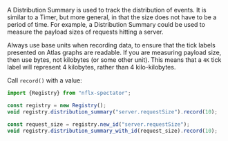 A Distribution Summary is used to track the distribution of events. It is similar to a Timer, but
more general, in that the size does not have to be a period of time. For example, a Distribution
Summary could be used to measure the payload sizes of requests hitting a server.

Always use base units when recording data, to ensure that the tick labels presented on Atlas graphs
are readable. If you are measuring payload size, then use bytes, not kilobytes (or some other unit).
This means that a `4K` tick label will represent 4 kilobytes, rather than 4 kilo-kilobytes.

Call `record()` with a value:

```javascript
import {Registry} from "nflx-spectator";

const registry = new Registry();
void registry.distribution_summary("server.requestSize").record(10);

const request_size = registry.new_id("server.requestSize");
void registry.distribution_summary_with_id(request_size).record(10);
```
